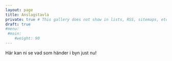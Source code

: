 ```yaml
---
layout: page
title: Anslagstavla
private: true # This gallery does not show in lists, RSS, sitemaps, etc. On list pages, use cascade to hide descendants.
draft: true
#menu:
 #main:
    #weight: 90
---
```


Här kan ni se vad som händer i byn just nu!
